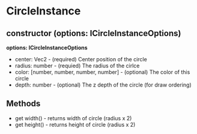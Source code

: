# CircleInstance

## constructor (options: ICircleInstanceOptions)

**options: ICircleInstanceOptions**

* center: Vec2 - (required) Center position of the circle
* radius: number - (requied) The radius of the cirlce
* color: [number, number, number, number] - (optional) The color of this circle
* depth: number - (optional) The z depth of the circle (for draw ordering)

## Methods

* get width() - returns width of circle (radius x 2)
* get height() - returns height of circle (radius x 2)
